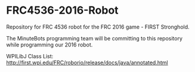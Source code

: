 # FRC4536-2016-Robot
Repository for FRC 4536 robot for the FRC 2016 game - FIRST Stronghold.

The MinuteBots programming team will be committing to this repository while programming our 2016 robot.

WPILibJ Class List: http://first.wpi.edu/FRC/roborio/release/docs/java/annotated.html
